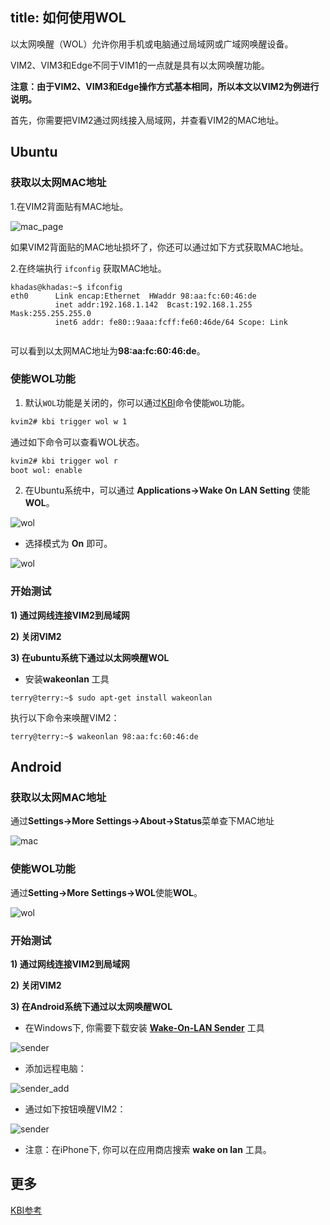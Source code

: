 title: 如何使用WOL
---

以太网唤醒（WOL）允许你用手机或电脑通过局域网或广域网唤醒设备。

VIM2、VIM3和Edge不同于VIM1的一点就是具有以太网唤醒功能。

**注意：由于VIM2、VIM3和Edge操作方式基本相同，所以本文以VIM2为例进行说明。**

首先，你需要把VIM2通过网线接入局域网，并查看VIM2的MAC地址。

## Ubuntu

### 获取以太网MAC地址

1.在VIM2背面贴有MAC地址。

![mac_page](/linux/images/vim2/vim2_mac.jpg)

如果VIM2背面贴的MAC地址损坏了，你还可以通过如下方式获取MAC地址。

2.在终端执行 `ifconfig` 获取MAC地址。
```
khadas@khadas:~$ ifconfig
eth0      Link encap:Ethernet  HWaddr 98:aa:fc:60:46:de
          inet addr:192.168.1.142  Bcast:192.168.1.255  Mask:255.255.255.0 
          inet6 addr: fe80::9aaa:fcff:fe60:46de/64 Scope: Link


```
可以看到以太网MAC地址为**98:aa:fc:60:46:de**。

### 使能WOL功能

1) 默认`WOL`功能是关闭的，你可以通过[KBI](/linux/zh-cn/vim2/KbiGuidance.html)命令使能`WOL`功能。

```sh
kvim2# kbi trigger wol w 1
``` 

通过如下命令可以查看WOL状态。

```sh
kvim2# kbi trigger wol r
boot wol: enable
```

2) 在Ubuntu系统中，可以通过 **Applications->Wake On LAN Setting** 使能 **WOL**。
 
![wol](/linux/images/vim2/vim2_ubuntu_wol1.png)
 
* 选择模式为 **On** 即可。
 
![wol](/linux/images/vim2/vim2_ubuntu_wol2.png)

### 开始测试

**1) 通过网线连接VIM2到局域网**
 
**2) 关闭VIM2**
 
**3) 在ubuntu系统下通过以太网唤醒WOL**

* 安装**wakeonlan** 工具
```
terry@terry:~$ sudo apt-get install wakeonlan
```
执行以下命令来唤醒VIM2：
``` 
terry@terry:~$ wakeonlan 98:aa:fc:60:46:de
```


## Android

### 获取以太网MAC地址

通过**Settings->More Settings->About->Status**菜单查下MAC地址

![mac](/linux/images/vim2/vim2_android_mac.png)

### 使能WOL功能
 
通过**Setting->More Settings->WOL**使能**WOL**。

![wol](/linux/images/vim2/vim2_android_wol.png)

### 开始测试
 
**1) 通过网线连接VIM2到局域网**
  
**2) 关闭VIM2**
 
**3) 在Android系统下通过以太网唤醒WOL**

* 在Windows下, 你需要下载安装 **[Wake-On-LAN Sender](http://www.yarovy.com/wol/)** 工具

![sender](/linux/images/vim2/wol_sender_main.png)

* 添加远程电脑：

![sender_add](/linux/images/vim2/wol_sender_add_remote.png)

* 通过如下按钮唤醒VIM2：

![sender](/linux/images/vim2/wol_sender_send.png)


* 注意：在iPhone下, 你可以在应用商店搜索 **wake on lan** 工具。

## 更多
[KBI参考](/linux/zh-cn/vim2/KbiGuidance.html)

